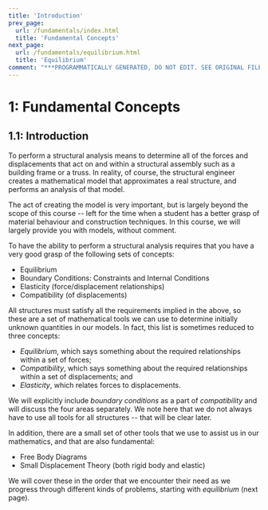 ```yaml
---
title: 'Introduction'
prev_page:
  url: /fundamentals/index.html
  title: 'Fundamental Concepts'
next_page:
  url: /fundamentals/equilibrium.html
  title: 'Equilibrium'
comment: "***PROGRAMMATICALLY GENERATED, DO NOT EDIT. SEE ORIGINAL FILES IN /content***"
---
```

# 1: Fundamental Concepts

## 1.1: Introduction

To perform a structural analysis means to determine all of the forces
and displacements that act on and within a structural assembly such as
a building frame or a truss.  In reality, of course, the structural
engineer creates a mathematical model that approximates a real
structure, and performs an analysis of that model.

The act of creating the model is very important, but is largely beyond
the scope of this course -- left for the time when a student has a
better grasp of material behaviour and construction techniques.  In
this course, we will largely provide you with models, without comment.

To have the ability to perform a structural analysis requires that you
have a very good grasp of the following sets of concepts:

* Equilibrium
* Boundary Conditions: Constraints and Internal Conditions
* Elasticity (force/displacement relationships)
* Compatibility (of displacements)

All structures must satisfy all the requirements implied in the above,
so these are a set of mathematical tools we can use to determine
initially unknown quantities in our models.  In fact, this list is
sometimes reduced to three concepts: 

* *Equilibrium*, which says
something about the required relationships within a set of forces;
* *Compatibility*, which says something about the required relationships
within a set of displacements; and 
* *Elasticity*, which relates forces
to displacements. 

We will explicitly include *boundary conditions* as a part of *compatibility*
and will discuss the four areas separately.  We note here that we do
not always have to use all tools for all structures -- that will be
clear later.

In addition, there are a small set of other tools that we use to
assist us in our mathematics, and that are also fundamental:

* Free Body Diagrams
* Small Displacement Theory (both rigid body and elastic)

We will cover these in the order that we encounter their need as we
progress through different kinds of problems, starting with *equilibrium*
(next page).
